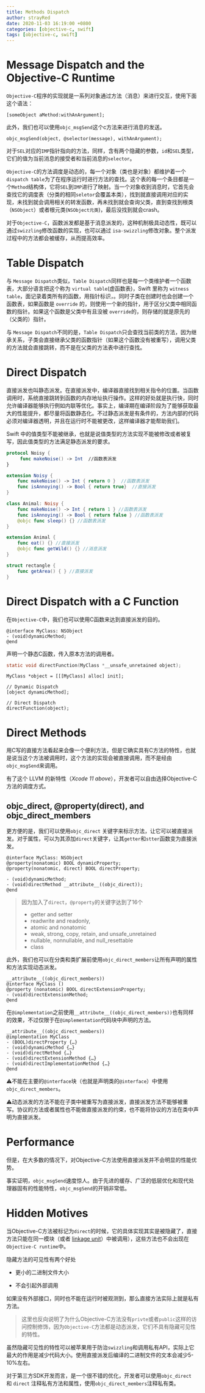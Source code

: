 ```yaml
---
title: Methods Dispatch
author: strayRed
date: 2020-11-03 16:19:00 +0800
categories: [objective-c, swift]
tags: [objective-c, swift]
---
```


# Message Dispatch and the Objective-C Runtime

`Objective-C`程序的实现就是一系列对象通过方法（消息）来进行交互，使用下面这个语法：

```objc
[someObject aMethod:withAnArgument];
```

此外，我们也可以使用`objc_msgSend`这个c方法来进行消息的发送。

```objc
objc_msgSend(object, @selector(message), withAnArgument);
```

对于`SEL`对应的`IMP`指针指向的方法，同样，含有两个隐藏的参数，`id`和`SEL`类型，它们的值为当前消息的接受者和当前消息的`selector`。

`Objective-C`的方法调度是动态的，每一个对象（类也是对象）都维护着一个`dispatch table`为了在程序运行时进行方法的查找。这个表的每一个条目都是一个`Method`结构体，它将`SEL`到`IMP`进行了映射。当一个对象收到消息时，它首先会查找它的调度表（分类的相同`seletor`会覆盖本类），找到就直接调用对应的实现，未找到就会调用相关的转发函数，再未找到就会查询父类，直到查找到根类（`NSObject`）或者根元类(`NSObject元类`)，最后没找到就会crash。

对于`Objective-C`，函数派发都是基于消息派发的，这种机制极具动态性，既可以通过`swizzling`修改函数的实现，也可以通过 `isa-swizzling`修改对象。整个派发过程中的方法都会被缓存，从而提高效率。

# Table Dispatch

与 `Message Dispatch`类似，`Table Dispatch`同样也是每一个类维护者一个函数表，大部分语言把这个称为 `virtual table`(虚函数表)，Swift 里称为 `witness table`，面记录着类所有的函数，用指针标识，。同时子类在创建时也会创建一个函数表，如果函数是 `override` 的，则使用一个新的指针，用于区分父类中相同函数的指针。如果这个函数是父类中有且没被 `override`的，则存储的就是原先的（父类的）指针。

与 `Message Dispatch`不同的是，`Table Dispatch`只会查找当前类的方法，因为继承关系，子类会直接继承父类的函数指针（如果这个函数没有被重写），调用父类的方法就会直接跳转，而不是在父类的方法表中进行查找。
# Direct Dispatch

直接派发也叫静态派发。在直接派发中，编译器直接找到相关指令的位置。当函数调用时，系统直接跳转到函数的内存地址执行操作。这样的好处就是执行快，同时允许编译器能够执行例如内联等优化。事实上，编译期在编译阶段为了能够获取最大的性能提升，都尽量将函数静态化。不过静态派发是有条件的，方法内部的代码必须对编译器透明，并且在运行时不能被更改，这样编译器才能帮助我们。

Swift 中的值类型不能被继承，也就是说值类型的方法实现不能被修改或者被复写，因此值类型的方法满足静态派发的要求。

```swift
protocol Noisy {
     func makeNoise() -> Int  //函数表派发
}

extension Noisy {
    func makeNoise() -> Int { return 0 }  //函数表派发
    func isAnnoying() -> Bool { return true}  //直接派发
}

class Animal: Noisy {
    func makeNoise() -> Int { return 1 } //函数表派发
    func isAnnoying() -> Bool { return false } //函数表派发
    @objc func sleep() {} //函数表派发
}

extension Animal {
    func eat() {} //直接派发
    @objc func getWild() {} //消息派发
}

struct rectangle {
    func getArea() { } //直接派发
}
```



# Direct Dispatch with a C Function

在`Objective-C`中，我们也可以使用C函数来达到直接派发的目的。

```objc
@interface MyClass: NSObject
- (void)dynamicMethod;
@end
```

声明一个静态C函数，传入原本方法的调用者。

```c
static void directFunction(MyClass *__unsafe_unretained object);
```

```objc
MyClass *object = [[[MyClass] alloc] init];

// Dynamic Dispatch
[object dynamicMethod];

// Direct Dispatch
directFunction(object);
```

# Direct Methods

用C写的直接方法看起来会像一个便利方法，但是它确实具有C方法的特性，也就是说当这个方法被调用时，这个方法的实现会被直接调用，而不是经由`objc_msgSend`来调用。

有了这个 LLVM 的新特性（*Xcode 11 above*），开发者可以自由选择Objective-C方法的调度方式。

## objc_direct, @property(direct), and objc_direct_members

更方便的是，我们可以使用`objc_direct` 关键字来标示方法，让它可以被直接派发。对于属性，可以为其添加`direct`关键字，让其`getter`和`stter`函数变为直接派发。

```objc
@interface MyClass: NSObject
@property(nonatomic) BOOL dynamicProperty;
@property(nonatomic, direct) BOOL directProperty;

- (void)dynamicMethod;
- (void)directMethod __attribute__((objc_direct));
@end
```

> 因为加入了`direct`，`@property`的关键字达到了16个
>
> - getter and setter
>- readwrite and readonly,
> - atomic and nonatomic
>- weak, strong, copy, retain, and unsafe_unretained
> - nullable, nonnullable, and null_resettable
>- class

此外，我们也可以在分类和类扩展前使用`objc_direct_members`让所有声明的属性和方法实现动态派发。

```objc
__attribute__((objc_direct_members))
@interface MyClass ()
@property (nonatomic) BOOL directExtensionProperty;
- (void)directExtensionMethod;
@end
```

在`@implementation`之前使用`__attribute__((objc_direct_members))`也有同样的效果，不过仅限于在`@implementation`代码块中声明的方法。

```objc
__attribute__((objc_direct_members))
@implementation MyClass
- (BOOL)directProperty {…}
- (void)dynamicMethod {…}
- (void)directMethod {…}
- (void)directExtensionMethod {…}
- (void)directImplementationMethod {…}
@end
```

⚠️不能在主要的`@interface`块（也就是声明类的`@interface`）中使用`objc_direct_members`。

⚠️动态派发的方法不能在子类中被重写为直接派发，直接派发方法不能够被重写。协议的方法或者属性也不能做直接派发的约束，也不能将协议的方法在类中声明为直接派发。

# Performance

但是，在大多数的情况下，对Objective-C方法使用直接派发并不会明显的性能优势。

事实证明，`objc_msgSend`速度惊人。由于先进的缓存、广泛的低层优化和现代处理器固有的性能特性，`objc_msgSend`的开销非常低。

# Hidden Motives

当Objective-C方法被标记为`direct`的时候，它的具体实现其实是被隐藏了，直接方法只能在同一模块（或者 [linkage unit](https://clang.llvm.org/docs/LTOVisibility.html)）中被调用），这些方法也不会出现在`Objective-C runtime`中。

隐藏方法的可见性有两个好处

- 更小的二进制文件大小

- 不会引起外部调用

如果没有外部接口，同时也不能在运行时被观测到，那么直接方法实际上就是私有方法。

> 这里也反向说明了为什么Objective-C方法没有`privte`或者`public`这样的访问控制修饰，因为`Objective-C`方法都是动态派发，它们不具有隐藏可见性的特性。
>

虽然隐藏可见性的特性可以被苹果用于防治`swizzling`和调用私有API，实际上它最大的作用是减少代码大小。使用直接派发后编译的二进制文件的文本会减少5-10%左右。

对于第三方SDK开发而言，是一个很不错的优化，开发者可以使用`objc_direct `和  `direct` 注释私有方法和属性，使用`objc_direct_members`注释私有类。